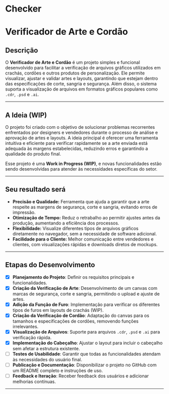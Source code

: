 # Checker
# **Verificador de Arte e Cordão**

## **Descrição**
O **Verificador de Arte e Cordão** é um projeto simples e funcional desenvolvido para facilitar a verificação de arquivos gráficos utilizados em crachás, cordões e outros produtos de personalização. Ele permite visualizar, ajustar e validar artes e layouts, garantindo que estejam dentro das especificações de corte, sangria e segurança. Além disso, o sistema suporta a visualização de arquivos em formatos gráficos populares como `.cdr`, `.psd` e `.ai`.

---

## **A Ideia (WIP)**

O projeto foi criado com o objetivo de solucionar problemas recorrentes enfrentados por designers e vendedores durante o processo de análise e aprovação de artes e layouts. A ideia principal é oferecer uma ferramenta intuitiva e eficiente para verificar rapidamente se a arte enviada está adequada às margens estabelecidas, reduzindo erros e garantindo a qualidade do produto final.  

Esse projeto é uma **Work in Progress (WIP)**, e novas funcionalidades estão sendo desenvolvidas para atender às necessidades específicas do setor.

---

## **Seu resultado será**
- **Precisão e Qualidade:** Ferramenta que ajuda a garantir que a arte respeite as margens de segurança, corte e sangria, evitando erros de impressão.  
- **Otimização de Tempo:** Reduz o retrabalho ao permitir ajustes antes da produção, aumentando a eficiência dos processos.  
- **Flexibilidade:** Visualize diferentes tipos de arquivos gráficos diretamente no navegador, sem a necessidade de software adicional.  
- **Facilidade para o Cliente:** Melhor comunicação entre vendedores e clientes, com visualizações rápidas e downloads diretos de mockups.

---

## **Etapas do Desenvolvimento**

- [x] **Planejamento do Projeto**: Definir os requisitos principais e funcionalidades.  
- [x] **Criação da Verificação de Arte**: Desenvolvimento de um canvas com marcas de segurança, corte e sangria, permitindo o upload e ajuste de artes.  
- [x] **Adição da Função de Furo**: Implementação para verificar os diferentes tipos de furos em layouts de crachás (WIP).  
- [x] **Criação da Verificação de Cordão**: Adaptação do canvas para os tamanhos e especificações de cordões, removendo funções irrelevantes.  
- [x] **Visualização de Arquivos**: Suporte para arquivos `.cdr`, `.psd` e `.ai` para verificação rápida.  
- [x] **Implementação do Cabeçalho**: Ajustar o layout para incluir o cabeçalho sem afetar a estrutura existente.  
- [ ] **Testes de Usabilidade**: Garantir que todas as funcionalidades atendam às necessidades do usuário final.  
- [ ] **Publicação e Documentação**: Disponibilizar o projeto no GitHub com um README completo e instruções de uso.  
- [ ] **Feedback e Iteração**: Receber feedback dos usuários e adicionar melhorias contínuas.  

---
